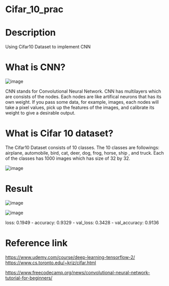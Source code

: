 # Cifar_10_prac

# Description

  Using Cifar10 Dataset to implement CNN
  
# What is CNN?
  
  ![image](https://user-images.githubusercontent.com/111392592/185273990-cb248445-49da-4fdd-90b3-ac97dea6ac52.png)

  CNN stands for Convolutional Neural Network. CNN has multilayers which are consists of the nodes. Each nodes are like artifical neurons that has its own weight. If you pass some data, for example, images, each nodes will take a pixel values, pick up the features of the images, and calibrate its weight to give a desirable output. 
  
# What is Cifar 10 dataset?

  The Cifar10 Dataset consists of 10 classes. The 10 classes are followings: airplane, automobile, bird, cat, deer, dog, frog, horse, ship , and truck. Each of the classes has 1000 images which has size of 32 by 32.
  
  ![image](https://user-images.githubusercontent.com/111392592/185274871-571b3be2-7470-48ff-a359-448fd2f43a0d.png)
  
  
# Result

  ![image](https://user-images.githubusercontent.com/111392592/185273295-46cfd156-82fa-4bca-b700-b42cf0c5a317.png)

  
  ![image](https://user-images.githubusercontent.com/111392592/185273309-b8a60a55-b0e3-4738-bf8a-d7573dfcb025.png)
  
  loss: 0.1949 - accuracy: 0.9329 - val_loss: 0.3428 - val_accuracy: 0.9136

# Reference link

  https://www.udemy.com/course/deep-learning-tensorflow-2/
  https://www.cs.toronto.edu/~kriz/cifar.html

  https://www.freecodecamp.org/news/convolutional-neural-network-tutorial-for-beginners/
